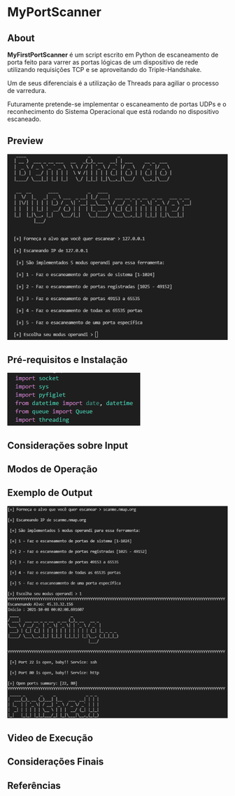 # MyPortScanner

## About
**MyFirstPortScanner** é um script escrito em Python de escaneamento de porta feito para varrer as portas lógicas de um dispositivo de rede utilizando requisições TCP e se aproveitando do Triple-Handshake. 

Um de seus diferenciais é a utilização de Threads para agiliar o processo de varredura.

Futuramente pretende-se implementar o escaneamento de portas UDPs e o reconhecimento do Sistema Operacional que está rodando no dispositivo escaneado.

## Preview

![Prévia](/Image_Port/MyPortScannerPNG.PNG)

## Pré-requisitos e Instalação

![Pré-req](/Image_Port/Imports.PNG)

## Considerações sobre Input



## Modos de Operação

## Exemplo de Output

![Host](/Image_Port/Host.PNG)

## Video de Execução

## Considerações Finais

## Referências
